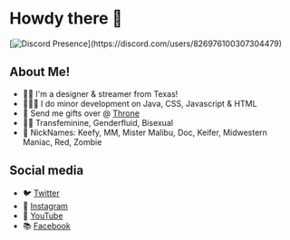 # Howdy there 👋


[![Discord Presence](https://lanyard-profile-readme.vercel.app/api/826976100307304479?theme=light&bg=809ecf&animated=false&hideDiscrim=true&borderRadius=30px&idleMessage=Probably%20doing%20something%20else...)](https://discord.com/users/826976100307304479)

## About Me! 
- 👋🏻 I'm a designer & streamer from Texas!
- 🧑🏻‍💻 I do minor development on Java, CSS, Javascript & HTML
- 🎁 Send me gifts over @ [Throne](https://throne.com/drkeefy)
- 💅🏻 Transfeminine, Genderfluid, Bisexual
- 🤔 NickNames: Keefy, MM, Mister Malibu, Doc, Keifer, Midwestern Maniac, Red, Zombie



## Social media
- 🐦 [Twitter](https://twitter.com/drkeefy)
- 📸 [Instagram](https://instagram.com/drkeefy)
- 🎥 [YouTube](https://youtube.com/@drkeefy)
- 📚 [Facebook](https://www.facebook.com/profile.php?id=100087590284105)



<!--
**drkeefyy/drkeefyy** is a ✨ _special_ ✨ repository because its `README.md` (this file) appears on your GitHub profile.

Here are some ideas to get you started:

- 🔭 I’m currently working on ...
- 🌱 I’m currently learning ...
- 👯 I’m looking to collaborate on ...
- 🤔 I’m looking for help with ...
- 💬 Ask me about ...
- 📫 How to reach me: ...
- 😄 Pronouns: ...
- ⚡ Fun fact: ...
-->
